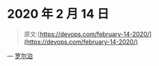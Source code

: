 # 2020 年 2 月 14 日

> 原文:[https://devops.com/february-14-2020/](https://devops.com/february-14-2020/)

— [罗尔泊](https://devops.com/author/breselman/)